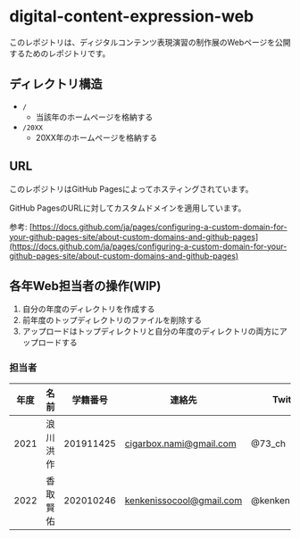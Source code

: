 # digital-content-expression-web

このレポジトリは、ディジタルコンテンツ表現演習の制作展のWebページを公開するためのレポジトリです。



## ディレクトリ構造

- `/`
  - 当該年のホームページを格納する
- `/20XX`
  - 20XX年のホームページを格納する



## URL

このレポジトリはGitHub Pagesによってホスティングされています。

GitHub PagesのURLに対してカスタムドメインを適用しています。

参考: [https://docs.github.com/ja/pages/configuring-a-custom-domain-for-your-github-pages-site/about-custom-domains-and-github-pages](https://docs.github.com/ja/pages/configuring-a-custom-domain-for-your-github-pages-site/about-custom-domains-and-github-pages)


## 各年Web担当者の操作(WIP)

1. 自分の年度のディレクトリを作成する
2. 前年度のトップディレクトリのファイルを削除する
3. アップロードはトップディレクトリと自分の年度のディレクトリの両方にアップロードする



### 担当者

| 年度 | 名前     | 学籍番号  | 連絡先                  | Twitter |
| ---- | -------- | --------- | ----------------------- | -------- |
| 2021 | 浪川洪作 | 201911425 | cigarbox.nami@gmail.com | @73_ch |
| 2022 | 香取賢佑 | 202010246 | kenkenissocool@gmail.com | @kenkenissocool |

